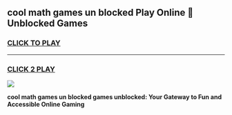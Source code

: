 
## cool math games un blocked Play Online 👋 Unblocked Games
<h3>
<a href="https://news.freeplayer.one?title=cool_math_games_un_blocked&ref=17CMG">CLICK TO PLAY</a></h3>
<hr>

<h3>
<a href="https://news.freeplayer.one?title=cool_math_games_un_blocked&ref=17CMG">CLICK 2 PLAY</a>
  
</h3>

<a href="https://news.freeplayer.one?title=cool_math_games_un_blocked&ref=17CMG/"><img src="https://clearcache.store/games.png"></a>


**cool math games un blocked games unblocked: Your Gateway to Fun and Accessible Online Gaming**
